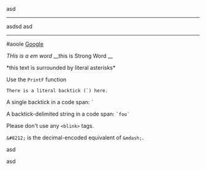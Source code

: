 asd
* * *
asdsd
asd
* * *
#aoole
[Google](www.google.ca)

_THis is a em word_
__this is Strong Word __

\*this text is surrounded by literal asterisks\*

Use the `PrintF` function

``There is a literal backtick (`) here.``

A single backtick in a code span: `` ` ``

A backtick-delimited string in a code span: `` `foo` ``

Please don't use any `<blink>` tags.

`&#8212;` is the decimal-encoded equivalent of `&mdash;`.



asd

asd
